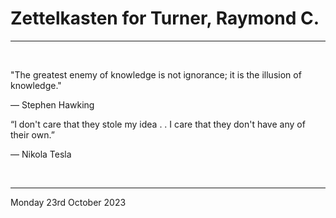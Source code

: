 # Zettelkasten for Turner, Raymond C.

---

</br>

"The greatest enemy of knowledge is not ignorance; it is the illusion of knowledge."

― Stephen Hawking

“I don't care that they stole my idea . . I care that they don't have any of their own.”

― Nikola Tesla

</br>

---

Monday 23rd October 2023
